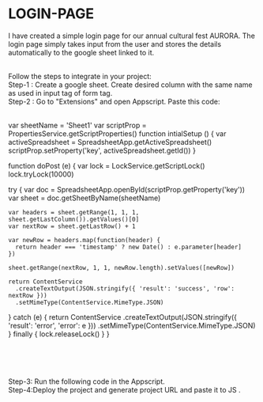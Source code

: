 # LOGIN-PAGE
I have created a simple login page for our annual cultural fest AURORA. The login page simply takes input from the user and stores the details automatically to the google sheet linked to it.<br><br>

Follow the steps to integrate in your project:<br>
Step-1 : Create a google sheet. Create desired column with the same name as used in input tag of form tag.<br>
Step-2 : Go to "Extensions" and open Appscript. Paste this code:<br><br>

<div>
var sheetName = 'Sheet1'
var scriptProp = PropertiesService.getScriptProperties()
function intialSetup () {
  var activeSpreadsheet = SpreadsheetApp.getActiveSpreadsheet()
  scriptProp.setProperty('key', activeSpreadsheet.getId())
}

function doPost (e) {
  var lock = LockService.getScriptLock()
  lock.tryLock(10000)

  try {
    var doc = SpreadsheetApp.openById(scriptProp.getProperty('key'))
    var sheet = doc.getSheetByName(sheetName)

    var headers = sheet.getRange(1, 1, 1, sheet.getLastColumn()).getValues()[0]
    var nextRow = sheet.getLastRow() + 1

    var newRow = headers.map(function(header) {
      return header === 'timestamp' ? new Date() : e.parameter[header]
    })

    sheet.getRange(nextRow, 1, 1, newRow.length).setValues([newRow])

    return ContentService
      .createTextOutput(JSON.stringify({ 'result': 'success', 'row': nextRow }))
      .setMimeType(ContentService.MimeType.JSON)
  }
  catch (e) {
    return ContentService
      .createTextOutput(JSON.stringify({ 'result': 'error', 'error': e }))
      .setMimeType(ContentService.MimeType.JSON)
  }
  finally {
    lock.releaseLock()
  }
}
</div>

<br><br><br>

Step-3: Run the following code in the Appscript. <br>
Step-4:Deploy the project and generate project URL and paste it to JS .



